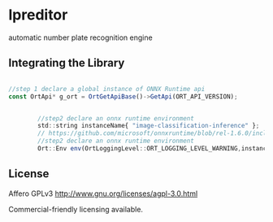 # lpreditor
automatic number plate recognition engine

## Integrating the Library
```javascript

//step 1 declare a global instance of ONNX Runtime api
const OrtApi* g_ort = OrtGetApiBase()->GetApi(ORT_API_VERSION);
```
```javascript

		//step2 declare an onnx runtime environment
		std::string instanceName{ "image-classification-inference" };
		// https://github.com/microsoft/onnxruntime/blob/rel-1.6.0/include/onnxruntime/core/session/onnxruntime_c_api.h#L123
		//step2 declare an onnx runtime environment
		Ort::Env env(OrtLoggingLevel::ORT_LOGGING_LEVEL_WARNING,instanceName.c_str());
```

## License

Affero GPLv3 http://www.gnu.org/licenses/agpl-3.0.html

Commercial-friendly licensing available.


